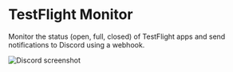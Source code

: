 # TestFlight Monitor

Monitor the status (open, full, closed) of TestFlight apps and send notifications to Discord using a webhook.

![Discord screenshot](https://i.imgur.com/I3ODI0h.png)
